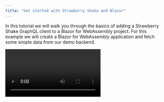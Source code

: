 ```yaml
---
title: "Get started with Strawberry Shake and Blazor"
---
```


In this tutorial we will walk you through the basics of adding a Strawberry Shake GraphQL client to a Blazor for WebAssembly project. For this example we will create a Blazor for WebAssembly application and fetch some simple data from our demo backend.

<Video videoId="-oq7YEciouM" />

> Strawberry Shake is not limited to Blazor and can be used with any .NET standard compliant library.

In this tutorial, we will teach you:

- How to add the Strawberry Shake CLI tools.
- How to generate source code from .graphql files, that contain operations.
- How to use the generated client to query data.

# Step 1: Add the Strawberry Shake CLI tools

The Strawberry Shake tool will help you to set up your project to create a GraphQL client.

Open your preferred terminal and select a directory where you want to add the code of this tutorial.

1. Create a dotnet tool-manifest.

```bash
dotnet new tool-manifest
```

2. Install the Strawberry Shake tools.

```bash
dotnet tool install StrawberryShake.Tools
```

# Step 2: Create a Blazor WebAssembly project

Next, we will create our Blazor project so that we have a little playground.

1. First, a new solution called `Demo.sln`.

```bash
dotnet new sln -n Demo
```

2. Create a new Blazor for WebAssembly application.

```bash
dotnet new blazorwasm -n Demo
```

3. Add the project to the solution `Demo.sln`.

```bash
dotnet sln add ./Demo
```

# Step 3: Install the required package

Strawberry Shake supports multiple GraphQL transport protocols. In this example we will use the standard GraphQL over HTTP protocol to interact with our GraphQL server. All of this functionality comes packaged with the `StrawberryShake.Blazor` meta package.

1. Add the `StrawberryShake.Blazor` package to your project.

```bash
dotnet add Demo package StrawberryShake.Blazor
```

# Step 4: Add a GraphQL client to your project using the CLI tools

To add a client to your project, you need to run `dotnet graphql init {{ServerUrl}} -n {{ClientName}}`.

In this tutorial we will use our ChilliCream demo project to create a list of crypto currencies that we will add to our Blazor application.

> If you want to have a look at our demo GraphQL server head over [here](https://demo.chillicream.com/graphql).

1. Add the crypto client to your Blazor application.

```bash
dotnet graphql init https://demo.chillicream.com/graphql/ -n CryptoClient -p ./Demo
```

2. Customize the namespace of the generated client to be `Demo.GraphQL`. For this head over to the `.graphqlrc.json` and insert a namespace property to the `StrawberryShake` section.

```json
{
  "schema": "schema.graphql",
  "documents": "**/*.graphql",
  "extensions": {
    "strawberryShake": {
      "name": "CryptoClient",
      "namespace": "Demo.GraphQL",
      "url": "https://demo.chillicream.com/graphql/",
      "records": {
        "inputs": false,
        "entities": false
      },
      "transportProfiles": [
        {
          "default": "Http",
          "subscription": "WebSocket"
        }
      ]
    }
  }
}
```

Now that everything is in place let us write our first query to ask for a list of session titles of the conference API.

3. Choose your favorite IDE and the solution. If your are using VSCode do the following:

```bash
code ./Demo
```

4. Create new query document `GetSessions.graphql` with the following content:

```graphql
query GetAssets {
  assets {
    nodes {
      name
      price {
        lastPrice
      }
    }
  }
}
```

> If you are working with Visual Studio on Windows edit the properties of GetSessions.graphql and set the build action for the GraphQL file to GraphQL compiler.

5. Compile your project.

```bash
dotnet build
```

With the project compiled the strawberry shake generator produced a client but also components that we can use in Blazor.

![Visual Studio code showing the generator output on the console.](../../../shared/berry_generated.png)

1. Head over to the `Program.cs` and add the new `CryptoClient` to the dependency injection.

> In some IDEs it is still necessary to reload the project after the code was generated to update the IntelliSense. So, if you have any issues in the next step with IntelliSense just reload the project and everything should be fine.

```csharp
using Microsoft.AspNetCore.Components.Web;
using Microsoft.AspNetCore.Components.WebAssembly.Hosting;
using Demo;

var builder = WebAssemblyHostBuilder.CreateDefault(args);
builder.RootComponents.Add<App>("#app");
builder.RootComponents.Add<HeadOutlet>("head::after");

builder.Services.AddScoped(sp => new HttpClient { BaseAddress = new Uri(builder.HostEnvironment.BaseAddress) });

builder.Services
    .AddCryptoClient()
    .ConfigureHttpClient(client => client.BaseAddress = new Uri("https://demo.chillicream.com/graphql"));

await builder.Build().RunAsync();
```

7. Go to `_Imports.razor` and add `Demo.GraphQL` to the common imports

```csharp
@using System.Net.Http
@using System.Net.Http.Json
@using Microsoft.AspNetCore.Components.Forms
@using Microsoft.AspNetCore.Components.Routing
@using Microsoft.AspNetCore.Components.Web
@using Microsoft.AspNetCore.Components.Web.Virtualization
@using Microsoft.AspNetCore.Components.WebAssembly.Http
@using Microsoft.JSInterop
@using Demo
@using Demo.Shared // (from .NET 8, `Demo.Layout`)
@using Demo.GraphQL
@using Demo.GraphQL.Components
@using StrawberryShake
```

# Step 5: Use the generated Razor component to display the data.

In this section we will integrate the Razor component and print a simple list on our index page to display the crypto currencies.

1. Head over to `Pages/Index.razor` (from .NET 8, `Home.razor`).

2. Remove everything from your page but the `@page "/"`

```csharp
@page "/"
```

3. Add the `UseGetAssets` component to your page.

```csharp
@page "/"

<UseGetAssets Context="result">
    <ChildContent>

    </ChildContent>
    <ErrorContent>
        Something went wrong ...<br />
        @result.First().Message
    </ErrorContent>
    <LoadingContent>
        Loading ...
    </LoadingContent>
</UseGetAssets>
```

> The query component allows you to handle the loading and the error state when fetching data. Both states can be handled but do not have to be.

4. With that done let's render the actual content.

```csharp
@page "/"

<UseGetAssets Context="result">
    <ChildContent>
        <ul>
        @foreach (var item in result.Assets!.Nodes!)
        {
            <li>@item.Name (@item.Price.LastPrice)</li>
        }
        </ul>
    </ChildContent>
    <ErrorContent>
        Something went wrong ...<br />
        @result.First().Message
    </ErrorContent>
    <LoadingContent>
        Loading ...
    </LoadingContent>
</UseGetAssets>
```

5. Start the Blazor application with `dotnet watch --project ./Demo` and see if your code works.

![Started Blazor application in Microsoft Edge](../../../shared/berry_asset_list.png)

Awesome! You have created your first application with Blazor and GraphQL.
